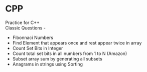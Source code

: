 # CPP
Practice for C++ \
Classic Questions -
* Fibonnaci Numbers
* Find Element that appears once and rest appear twice in array
* Count Set Bits in Integer
* Count total set bits in all numbers from 1 to N (Amazon)
* Subset array sum by generating all subsets
* Anagrams in strings using Sorting
